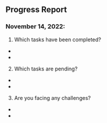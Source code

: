 ## Progress Report

### November 14, 2022:

1. Which tasks have been completed?
* 
* 

2. Which tasks are pending?
* 
* 

3. Are you facing any challenges?
* 
* 
